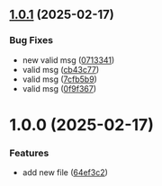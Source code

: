 ## [1.0.1](https://github.com/ligadata-yaraAbbas/semantic-release-R2/compare/v1.0.0...v1.0.1) (2025-02-17)


### Bug Fixes

* new valid msg ([0713341](https://github.com/ligadata-yaraAbbas/semantic-release-R2/commit/0713341efb00c68d7ddb2d48dcee0971de162048))
* valid msg ([cb43c77](https://github.com/ligadata-yaraAbbas/semantic-release-R2/commit/cb43c770725c7c34b1657874ebef01a4e569256e))
* valid msg ([7cfb5b9](https://github.com/ligadata-yaraAbbas/semantic-release-R2/commit/7cfb5b9865291a6ea868bdadd301f82415bb9336))
* valid msg ([0f9f367](https://github.com/ligadata-yaraAbbas/semantic-release-R2/commit/0f9f3677160cbf36bd7cad79652a8e2f330c3512))

# 1.0.0 (2025-02-17)


### Features

* add new file ([64ef3c2](https://github.com/ligadata-yaraAbbas/semantic-release-R2/commit/64ef3c2a37495b5600d151e3827ca570930590b3))
